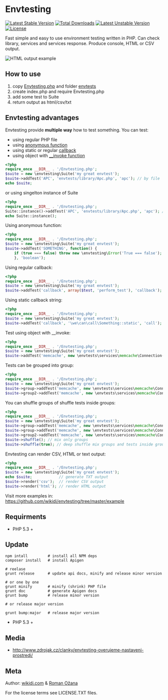 # Envtesting


[![Latest Stable Version](https://poser.pugx.org/wikidi/envtesting/v/stable.svg)](https://packagist.org/packages/wikidi/envtesting) [![Total Downloads](https://poser.pugx.org/wikidi/envtesting/downloads.svg)](https://packagist.org/packages/wikidi/envtesting) [![Latest Unstable Version](https://poser.pugx.org/wikidi/envtesting/v/unstable.svg)](https://packagist.org/packages/wikidi/envtesting) [![License](https://poser.pugx.org/wikidi/envtesting/license.svg)](https://packagist.org/packages/wikidi/envtesting)


Fast simple and easy to use environment testing written in PHP. Can check library, services and services response.
Produce console, HTML or CSV output.

![HTML output example](https://raw.github.com/wikidi/envtesting/master/doc/envtesting.png "HTML output")

## How to use

1. copy [Envtesting.php](https://github.com/wikidi/envtesting/blob/master/Envtesting.php) and folder [envtests](https://github.com/wikidi/envtesting/tree/master/envtests)
2. create index.php and require Envtesting.php
3. add some test to Suite
4. return output as html/csv/txt

## Envtesting advantages

Envtesting provide **multiple way** how to test something. You can test:

- using regular PHP file
- using [anonymous function](http://php.net/manual/en/functions.anonymous.php)
- using static or regular [callback](http://php.net/manual/en/language.types.callable.php)
- using object with [__invoke function](http://www.php.net/manual/en/language.oop5.magic.php#object.invoke)


```php
<?php
require_once __DIR__ . '/Envtesting.php';
$suite = new \envtesting\Suite('my great envtest');
$suite->addTest('APC', 'envtests/library/Apc.php', 'apc'); // by file
echo $suite;
```
or using singelton instance of Suite

```php
<?php
require_once __DIR__ . '/Envtesting.php';
Suite::instance()->addTest('APC', 'envtests/library/Apc.php', 'apc'); // by file
echo Suite::instance();
```

Using anonymous function:

```php
<?php
require_once __DIR__ . '/Envtesting.php';
$suite = new \envtesting\Suite('my great envtest');
$suite->addTest('SOMETHING', function() {
	if (true === false) throw new \envtesting\Error('True === false');
	}, 'boolean');
```

Using regular callback:

```php
<?php
require_once __DIR__ . '/Envtesting.php';
$suite = new \envtesting\Suite('my great envtest');
$suite->addTest('callback', array($test, 'perform_test'), 'callback');
```
Using static callback string:

```php
<?php
require_once __DIR__ . '/Envtesting.php';
$suite = new \envtesting\Suite('my great envtest');
$suite->addTest('callback', '\we\can\call\Something::static', 'call');
```

Test using object with __invoke:

```php
<?php
require_once __DIR__ . '/Envtesting.php';
$suite = new \envtesting\Suite('my great envtest');
$suite->addTest('memcache', new \envtests\services\memcache\Connection('127.0.0.1', 11211), 'service');
```

Tests can be grouped into group:

```php
<?php
require_once __DIR__ . '/Envtesting.php';
$suite = new \envtesting\Suite('my great envtest');
$suite->group->addTest('memcache', new \envtests\services\memcache\Connection('127.0.0.1', 11211), 'service');
$suite->group2->addTest('memcache', new \envtests\services\memcache\Connection('127.0.0.1', 11211), 'service');
```

You can shuffle groups of shuffle tests inside groups:

```php
<?php
require_once __DIR__ . '/Envtesting.php';
$suite = new \envtesting\Suite('my great envtest');
$suite->group->addTest('memcache', new \envtests\services\memcache\Connection('127.0.0.1', 11211), 'service');
$suite->group->addTest('memcache', new \envtests\services\memcache\Connection('127.0.0.1', 11211), 'service');
$suite->group2->addTest('memcache', new \envtests\services\memcache\Connection('127.0.0.1', 11211), 'service');
$suite->shuffle(); // mix only groups
$suite->shuffle(true); // deep shuffle mix groups and tests inside group
```
Envtesting can render CSV, HTML or text output:

```php
<?php
require_once __DIR__ . '/Envtesting.php';
$suite = new \envtesting\Suite('my great envtest');
echo $suite;            // generate TXT output
$suite->render('csv');  // render CSV output
$suite->render('html'); // render HTML output
```

Visit more examples in: https://github.com/wikidi/envtesting/tree/master/example

## Requirments

- PHP 5.3 +

## Update

```
npm intall         # install all NPM deps
composer install   # install Apigen

# reelase
grunt release      # update api docs, minify and release minor version

# or one by one
grunt minify       # minify (shrink) PHP file
grunt doc          # generate Apigen docs
grunt bump         # release minor version

# or release major version

grunt bump:major   # release major version

```

- PHP 5.3 +

## Media

- http://www.zdrojak.cz/clanky/envtesting-overujeme-nastaveni-prostredi/

## Meta

Author: [wikidi.com](http://wikidi.com) & [Roman Ožana](https://github.com/OzzyCzech)

For the license terms see LICENSE.TXT files.
